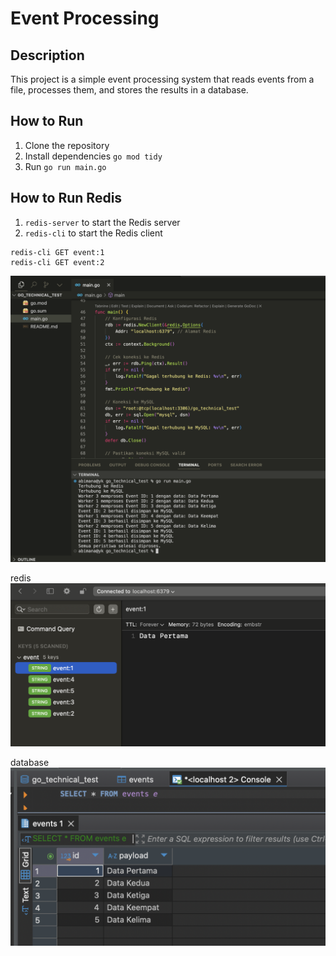 # Event Processing

## Description

This project is a simple event processing system that reads events from a file, processes them, and stores the results in a database.

## How to Run

1. Clone the repository
2. Install dependencies `go mod tidy`
3. Run `go run main.go`

## How to Run Redis

1. `redis-server` to start the Redis server
2. `redis-cli` to start the Redis client

```
redis-cli GET event:1
redis-cli GET event:2
```

![alt text](image.png)

redis 
![alt text](redis.png)

database 
![alt text](event.png)
